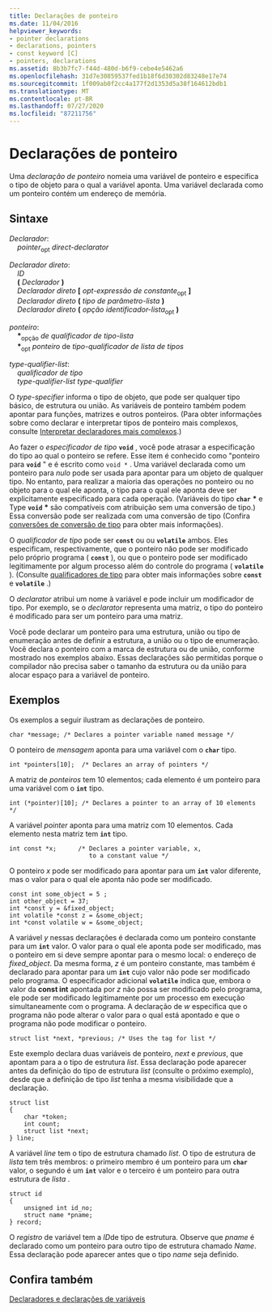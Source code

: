 ```yaml
---
title: Declarações de ponteiro
ms.date: 11/04/2016
helpviewer_keywords:
- pointer declarations
- declarations, pointers
- const keyword [C]
- pointers, declarations
ms.assetid: 8b3b7fc7-f44d-480d-b6f9-cebe4e5462a6
ms.openlocfilehash: 31d7e30859537fed1b18f6d30302d83248e17e74
ms.sourcegitcommit: 1f009ab0f2cc4a177f2d1353d5a38f164612bdb1
ms.translationtype: MT
ms.contentlocale: pt-BR
ms.lasthandoff: 07/27/2020
ms.locfileid: "87211756"
---
```

# <a name="pointer-declarations"></a>Declarações de ponteiro

Uma *declaração de ponteiro* nomeia uma variável de ponteiro e especifica o tipo de objeto para o qual a variável aponta. Uma variável declarada como um ponteiro contém um endereço de memória.

## <a name="syntax"></a>Sintaxe

*Declarador*:<br/>
&nbsp;&nbsp;&nbsp;&nbsp;*pointer*<sub>opt</sub> *direct-declarator*

*Declarador direto*:<br/>
&nbsp;&nbsp;&nbsp;&nbsp;*ID*<br/>
&nbsp;&nbsp;&nbsp;&nbsp;**(** *Declarador* **)**<br/>
&nbsp;&nbsp;&nbsp;&nbsp;*Declarador direto* **[** *opt-expressão de constante*<sub>opt</sub> **]**<br/>
&nbsp;&nbsp;&nbsp;&nbsp;*Declarador direto* **(** *tipo de parâmetro-lista* **)**<br/>
&nbsp;&nbsp;&nbsp;&nbsp;*Declarador direto* **(** *opção identificador-lista*<sub>opt</sub> **)**

*ponteiro*:<br/>
&nbsp;&nbsp;&nbsp;&nbsp;<strong>\*</strong><sub>opção</sub> *de qualificador de tipo-lista*<br/>
&nbsp;&nbsp;&nbsp;&nbsp;<strong>\*</strong><sub>opt</sub> *ponteiro* de *tipo-qualificador de lista de tipos*

*type-qualifier-list*:<br/>
&nbsp;&nbsp;&nbsp;&nbsp;*qualificador de tipo*<br/>
&nbsp;&nbsp;&nbsp;&nbsp;*type-qualifier-list* *type-qualifier*

O *type-specifier* informa o tipo de objeto, que pode ser qualquer tipo básico, de estrutura ou união. As variáveis de ponteiro também podem apontar para funções, matrizes e outros ponteiros. (Para obter informações sobre como declarar e interpretar tipos de ponteiro mais complexos, consulte [Interpretar declaradores mais complexos](../c-language/interpreting-more-complex-declarators.md).)

Ao fazer o *especificador de tipo* **`void`** , você pode atrasar a especificação do tipo ao qual o ponteiro se refere. Esse item é conhecido como "ponteiro para **`void`** " e é escrito como `void *` . Uma variável declarada como um ponteiro para *nulo* pode ser usada para apontar para um objeto de qualquer tipo. No entanto, para realizar a maioria das operações no ponteiro ou no objeto para o qual ele aponta, o tipo para o qual ele aponta deve ser explicitamente especificado para cada operação. (Variáveis do tipo **`char`** <strong>\*</strong> e Type **`void`** <strong>\*</strong> são compatíveis com atribuição sem uma conversão de tipo.) Essa conversão pode ser realizada com uma conversão de tipo (Confira [conversões de conversão de tipo](../c-language/type-cast-conversions.md) para obter mais informações).

O *qualificador de tipo* pode ser **`const`** ou ou **`volatile`** ambos. Eles especificam, respectivamente, que o ponteiro não pode ser modificado pelo próprio programa ( **`const`** ), ou que o ponteiro pode ser modificado legitimamente por algum processo além do controle do programa ( **`volatile`** ). (Consulte [qualificadores de tipo](../c-language/type-qualifiers.md) para obter mais informações sobre **`const`** e **`volatile`** .)

O *declarator* atribui um nome à variável e pode incluir um modificador de tipo. Por exemplo, se o *declarator* representa uma matriz, o tipo do ponteiro é modificado para ser um ponteiro para uma matriz.

Você pode declarar um ponteiro para uma estrutura, união ou tipo de enumeração antes de definir a estrutura, a união ou o tipo de enumeração. Você declara o ponteiro com a marca de estrutura ou de união, conforme mostrado nos exemplos abaixo. Essas declarações são permitidas porque o compilador não precisa saber o tamanho da estrutura ou da união para alocar espaço para a variável de ponteiro.

## <a name="examples"></a>Exemplos

Os exemplos a seguir ilustram as declarações de ponteiro.

```
char *message; /* Declares a pointer variable named message */
```

O ponteiro de *mensagem* aponta para uma variável com o **`char`** tipo.

```
int *pointers[10];  /* Declares an array of pointers */
```

A matriz de *ponteiros* tem 10 elementos; cada elemento é um ponteiro para uma variável com o **`int`** tipo.

```
int (*pointer)[10]; /* Declares a pointer to an array of 10 elements */
```

A variável *pointer* aponta para uma matriz com 10 elementos. Cada elemento nesta matriz tem **`int`** tipo.

```
int const *x;      /* Declares a pointer variable, x,
                      to a constant value */
```

O ponteiro *x* pode ser modificado para apontar para um **`int`** valor diferente, mas o valor para o qual ele aponta não pode ser modificado.

```
const int some_object = 5 ;
int other_object = 37;
int *const y = &fixed_object;
int volatile *const z = &some_object;
int *const volatile w = &some_object;
```

A variável *y* nessas declarações é declarada como um ponteiro constante para um **`int`** valor. O valor para o qual ele aponta pode ser modificado, mas o ponteiro em si deve sempre apontar para o mesmo local: o endereço de *fixed_object*. Da mesma forma, *z* é um ponteiro constante, mas também é declarado para apontar para um **`int`** cujo valor não pode ser modificado pelo programa. O especificador adicional **`volatile`** indica que, embora o valor da **const int** apontada por *z* não possa ser modificado pelo programa, ele pode ser modificado legitimamente por um processo em execução simultaneamente com o programa. A declaração de *w* especifica que o programa não pode alterar o valor para o qual está apontado e que o programa não pode modificar o ponteiro.

```
struct list *next, *previous; /* Uses the tag for list */
```

Este exemplo declara duas variáveis de ponteiro, *next* e *previous*, que apontam para a o tipo de estrutura *list*. Essa declaração pode aparecer antes da definição do tipo de estrutura *list* (consulte o próximo exemplo), desde que a definição de tipo *list* tenha a mesma visibilidade que a declaração.

```
struct list
{
    char *token;
    int count;
    struct list *next;
} line;
```

A variável *line* tem o tipo de estrutura chamado *list*. O tipo de estrutura de *lista* tem três membros: o primeiro membro é um ponteiro para um **`char`** valor, o segundo é um **`int`** valor e o terceiro é um ponteiro para outra estrutura de *lista* .

```
struct id
{
    unsigned int id_no;
    struct name *pname;
} record;
```

O *registro* de variável tem a *ID*de tipo de estrutura. Observe que *pname* é declarado como um ponteiro para outro tipo de estrutura chamado *Name*. Essa declaração pode aparecer antes que o tipo *name* seja definido.

## <a name="see-also"></a>Confira também

[Declaradores e declarações de variáveis](../c-language/declarators-and-variable-declarations.md)
